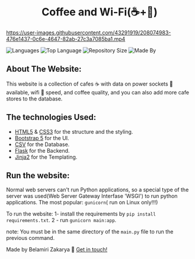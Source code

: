 <h1 align="center"> Coffee and Wi-Fi(☕+📶) </h1>

https://user-images.githubusercontent.com/43291919/208074983-476e1437-0c6e-4647-82ab-27c3a7085ba1.mp4

![Languages](https://img.shields.io/github/languages/count/kakaa2993/Coffee-and-Wifi?color=%234d41c0)
![Top Language](https://img.shields.io/github/languages/top/kakaa2993/Coffee-and-Wifi?color=%234d41c0)
![Repository Size](https://img.shields.io/github/repo-size/kakaa2993/Coffee-and-Wifi?color=%234d41c0)
![Made By](https://img.shields.io/badge/made%20by-kakaa-%234d41c0)



## About The Website:
This website is a collection of cafes ☕ with data on power sockets 🔌  available, wifi 📶 speed, and coffee quality, and you can also add more cafe stores to the database.

## The technologies Used:
- <a href="https://developer.mozilla.org/en-US/docs/Web/HTML">HTML5</a> & <a href="https://developer.mozilla.org/en-US/docs/Web/CSS">CSS3</a> for the structure and the styling.  
- <a href="https://getbootstrap.com/">Bootstrap 5</a> for the UI.  
- <a href="https://docs.python.org/3/library/csv.html">CSV</a> for the Database.  
- <a href="https://flask.palletsprojects.com/">Flask</a> for the Backend.  
- <a href="https://palletsprojects.com/p/jinja/">Jinja2</a> for the Templating.

## Run the website:
Normal web servers can't run Python applications, so a special type of the server was used(Web Server Gateway Interfase 'WSGI') to run python applications.
The most popular: ``gunicorn``( run on Linux only!!!)

To run the website:
1- install the requirements by ``pip install requirements.txt``.
2 - run ``gunicorn main:app``.


note: You must be in the same directory of the ``main.py`` file to run the previous command.




Made by Belamiri Zakarya  :wave: [Get in touch!](https://github.com/kakaa2993)
